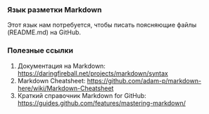 ### Язык разметки Markdown


Этот язык нам потребуется, чтобы писать поясняющие файлы (README.md) на GitHub.


### Полезные ссылки

1. Документация на Markdown: https://daringfireball.net/projects/markdown/syntax
2. Markdown Cheatsheet: https://github.com/adam-p/markdown-here/wiki/Markdown-Cheatsheet
3. Краткий справочник Markdown for GitHub: https://guides.github.com/features/mastering-markdown/
